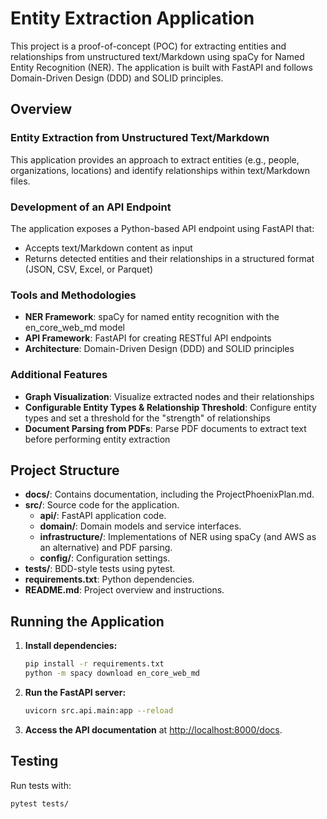 # Entity Extraction Application

This project is a proof-of-concept (POC) for extracting entities and relationships from unstructured text/Markdown using spaCy for Named Entity Recognition (NER). The application is built with FastAPI and follows Domain-Driven Design (DDD) and SOLID principles.

## Overview

### Entity Extraction from Unstructured Text/Markdown
This application provides an approach to extract entities (e.g., people, organizations, locations) and identify relationships within text/Markdown files.

### Development of an API Endpoint
The application exposes a Python-based API endpoint using FastAPI that:
- Accepts text/Markdown content as input
- Returns detected entities and their relationships in a structured format (JSON, CSV, Excel, or Parquet)

### Tools and Methodologies
- **NER Framework**: spaCy for named entity recognition with the en_core_web_md model
- **API Framework**: FastAPI for creating RESTful API endpoints
- **Architecture**: Domain-Driven Design (DDD) and SOLID principles

### Additional Features
- **Graph Visualization**: Visualize extracted nodes and their relationships
- **Configurable Entity Types & Relationship Threshold**: Configure entity types and set a threshold for the "strength" of relationships
- **Document Parsing from PDFs**: Parse PDF documents to extract text before performing entity extraction

## Project Structure

- **docs/**: Contains documentation, including the ProjectPhoenixPlan.md.
- **src/**: Source code for the application.
  - **api/**: FastAPI application code.
  - **domain/**: Domain models and service interfaces.
  - **infrastructure/**: Implementations of NER using spaCy (and AWS as an alternative) and PDF parsing.
  - **config/**: Configuration settings.
- **tests/**: BDD-style tests using pytest.
- **requirements.txt**: Python dependencies.
- **README.md**: Project overview and instructions.

## Running the Application

1. **Install dependencies:**
    ```bash
    pip install -r requirements.txt
    python -m spacy download en_core_web_md
    ```
2. **Run the FastAPI server:**
    ```bash
    uvicorn src.api.main:app --reload
    ```
3. **Access the API documentation** at [http://localhost:8000/docs](http://localhost:8000/docs).

## Testing

Run tests with:
```bash
pytest tests/
```

